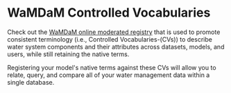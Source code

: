 # WaMDaM Controlled Vocabularies

Check out the [WaMDaM online moderated registry][1] that is used to promote consistent terminology (i.e., Controlled Vocabularies-(CVs)) to describe water system components and their attributes across datasets, models, and users, while still retaining the native terms.  

Registering your model's native terms against these CVs will allow you to relate, query, and compare all of your water management data within a single database. 


[1]: http://vocabulary.wamdam.org/
